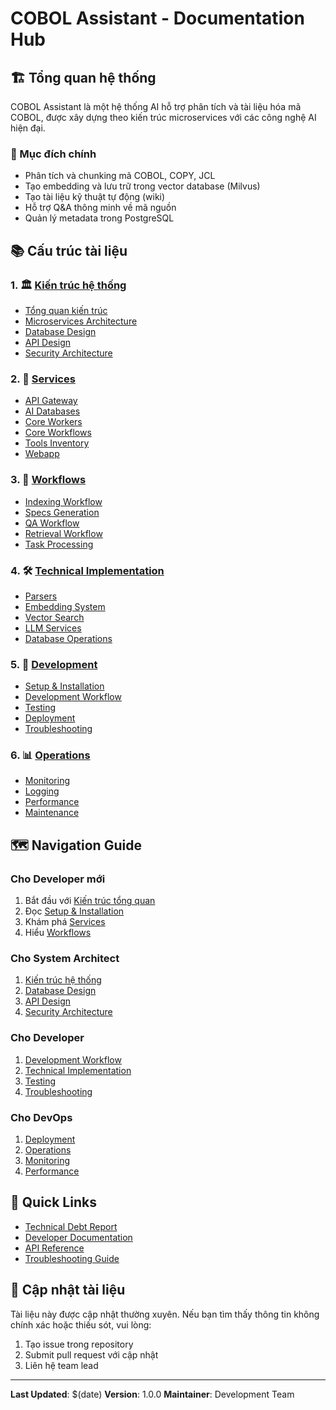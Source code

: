 # COBOL Assistant - Documentation Hub

## 🏗️ Tổng quan hệ thống

COBOL Assistant là một hệ thống AI hỗ trợ phân tích và tài liệu hóa mã COBOL, được xây dựng theo kiến trúc microservices với các công nghệ AI hiện đại.

### 🎯 Mục đích chính
- Phân tích và chunking mã COBOL, COPY, JCL
- Tạo embedding và lưu trữ trong vector database (Milvus)
- Tạo tài liệu kỹ thuật tự động (wiki)
- Hỗ trợ Q&A thông minh về mã nguồn
- Quản lý metadata trong PostgreSQL

## 📚 Cấu trúc tài liệu

### 1. 🏛️ [Kiến trúc hệ thống](./architecture/README.md)
- [Tổng quan kiến trúc](./architecture/overview.md)
- [Microservices Architecture](./architecture/microservices.md)
- [Database Design](./architecture/databases.md)
- [API Design](./architecture/apis.md)
- [Security Architecture](./architecture/security.md)

### 2. 🔧 [Services](./services/README.md)
- [API Gateway](./services/api-gateway.md)
- [AI Databases](./services/ai-databases.md)
- [Core Workers](./services/core-workers.md)
- [Core Workflows](./services/core-workflows.md)
- [Tools Inventory](./services/tools-inventory.md)
- [Webapp](./services/webapp.md)

### 3. 🔄 [Workflows](./workflows/README.md)
- [Indexing Workflow](./workflows/indexing.md)
- [Specs Generation](./workflows/specs-generation.md)
- [QA Workflow](./workflows/qa.md)
- [Retrieval Workflow](./workflows/retrieval.md)
- [Task Processing](./workflows/tasks.md)

### 4. 🛠️ [Technical Implementation](./technical/README.md)
- [Parsers](./technical/parsers.md)
- [Embedding System](./technical/embeddings.md)
- [Vector Search](./technical/vector-search.md)
- [LLM Services](./technical/llm-services.md)
- [Database Operations](./technical/database-ops.md)

### 5. 🚀 [Development](./development/README.md)
- [Setup & Installation](./development/setup.md)
- [Development Workflow](./development/workflow.md)
- [Testing](./development/testing.md)
- [Deployment](./development/deployment.md)
- [Troubleshooting](./development/troubleshooting.md)

### 6. 📊 [Operations](./operations/README.md)
- [Monitoring](./operations/monitoring.md)
- [Logging](./operations/logging.md)
- [Performance](./operations/performance.md)
- [Maintenance](./operations/maintenance.md)

## 🗺️ Navigation Guide

### Cho Developer mới
1. Bắt đầu với [Kiến trúc tổng quan](./architecture/overview.md)
2. Đọc [Setup & Installation](./development/setup.md)
3. Khám phá [Services](./services/README.md)
4. Hiểu [Workflows](./workflows/README.md)

### Cho System Architect
1. [Kiến trúc hệ thống](./architecture/README.md)
2. [Database Design](./architecture/databases.md)
3. [API Design](./architecture/apis.md)
4. [Security Architecture](./architecture/security.md)

### Cho Developer
1. [Development Workflow](./development/workflow.md)
2. [Technical Implementation](./technical/README.md)
3. [Testing](./development/testing.md)
4. [Troubleshooting](./development/troubleshooting.md)

### Cho DevOps
1. [Deployment](./development/deployment.md)
2. [Operations](./operations/README.md)
3. [Monitoring](./operations/monitoring.md)
4. [Performance](./operations/performance.md)

## 🔗 Quick Links

- [Technical Debt Report](../TECHNICAL_DEBT_REPORT.md)
- [Developer Documentation](../DEVELOPER_DOCUMENTATION.md)
- [API Reference](./api-reference/README.md)
- [Troubleshooting Guide](./development/troubleshooting.md)

## 📝 Cập nhật tài liệu

Tài liệu này được cập nhật thường xuyên. Nếu bạn tìm thấy thông tin không chính xác hoặc thiếu sót, vui lòng:
1. Tạo issue trong repository
2. Submit pull request với cập nhật
3. Liên hệ team lead

---

**Last Updated**: $(date)
**Version**: 1.0.0
**Maintainer**: Development Team